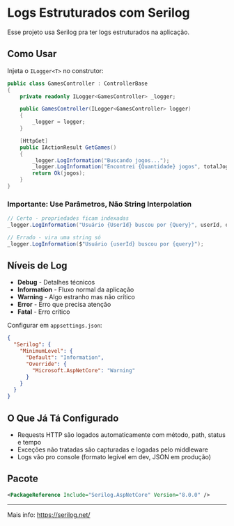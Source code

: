 # Logs Estruturados com Serilog

Esse projeto usa Serilog pra ter logs estruturados na aplicação.

## Como Usar

Injeta o `ILogger<T>` no construtor:

```csharp
public class GamesController : ControllerBase
{
    private readonly ILogger<GamesController> _logger;

    public GamesController(ILogger<GamesController> logger)
    {
        _logger = logger;
    }

    [HttpGet]
    public IActionResult GetGames()
    {
        _logger.LogInformation("Buscando jogos...");
        _logger.LogInformation("Encontrei {Quantidade} jogos", totalJogos);
        return Ok(jogos);
    }
}
```

### Importante: Use Parâmetros, Não String Interpolation

```csharp
// Certo - propriedades ficam indexadas
_logger.LogInformation("Usuário {UserId} buscou por {Query}", userId, query);

// Errado - vira uma string só
_logger.LogInformation($"Usuário {userId} buscou por {query}");
```

## Níveis de Log

- **Debug** - Detalhes técnicos
- **Information** - Fluxo normal da aplicação
- **Warning** - Algo estranho mas não crítico
- **Error** - Erro que precisa atenção
- **Fatal** - Erro crítico

Configurar em `appsettings.json`:

```json
{
  "Serilog": {
    "MinimumLevel": {
      "Default": "Information",
      "Override": {
        "Microsoft.AspNetCore": "Warning"
      }
    }
  }
}
```

## O Que Já Tá Configurado

- Requests HTTP são logados automaticamente com método, path, status e tempo
- Exceções não tratadas são capturadas e logadas pelo middleware
- Logs vão pro console (formato legível em dev, JSON em produção)

## Pacote

```xml
<PackageReference Include="Serilog.AspNetCore" Version="8.0.0" />
```

---

Mais info: https://serilog.net/

